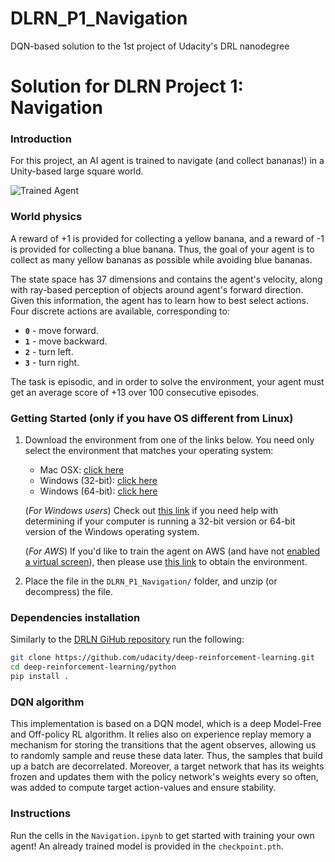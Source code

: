 # DLRN_P1_Navigation
DQN-based solution to the 1st project of Udacity's DRL nanodegree

[//]: # (Image References)

[image1]: https://user-images.githubusercontent.com/10624937/42135619-d90f2f28-7d12-11e8-8823-82b970a54d7e.gif "Trained Agent"

# Solution for DLRN Project 1: Navigation

### Introduction

For this project, an AI agent is trained to navigate (and collect bananas!) in a Unity-based large square world.  

![Trained Agent][image1]

### World physics

A reward of +1 is provided for collecting a yellow banana, and a reward of -1 is provided for collecting a blue banana.  Thus, the goal of your agent is to collect as many yellow bananas as possible while avoiding blue bananas.  

The state space has 37 dimensions and contains the agent's velocity, along with ray-based perception of objects around agent's forward direction.  Given this information, the agent has to learn how to best select actions.  Four discrete actions are available, corresponding to:
- **`0`** - move forward.
- **`1`** - move backward.
- **`2`** - turn left.
- **`3`** - turn right.

The task is episodic, and in order to solve the environment, your agent must get an average score of +13 over 100 consecutive episodes.

### Getting Started (only if you have OS different from Linux)

1. Download the environment from one of the links below.  You need only select the environment that matches your operating system:
    - Mac OSX: [click here](https://s3-us-west-1.amazonaws.com/udacity-drlnd/P1/Banana/Banana.app.zip)
    - Windows (32-bit): [click here](https://s3-us-west-1.amazonaws.com/udacity-drlnd/P1/Banana/Banana_Windows_x86.zip)
    - Windows (64-bit): [click here](https://s3-us-west-1.amazonaws.com/udacity-drlnd/P1/Banana/Banana_Windows_x86_64.zip)
    
    (_For Windows users_) Check out [this link](https://support.microsoft.com/en-us/help/827218/how-to-determine-whether-a-computer-is-running-a-32-bit-version-or-64) if you need help with determining if your computer is running a 32-bit version or 64-bit version of the Windows operating system.

    (_For AWS_) If you'd like to train the agent on AWS (and have not [enabled a virtual screen](https://github.com/Unity-Technologies/ml-agents/blob/master/docs/Training-on-Amazon-Web-Service.md)), then please use [this link](https://s3-us-west-1.amazonaws.com/udacity-drlnd/P1/Banana/Banana_Linux_NoVis.zip) to obtain the environment.

2. Place the file in the `DLRN_P1_Navigation/` folder, and unzip (or decompress) the file. 
### Dependencies installation
Similarly to the [DRLN GiHub repository](https://github.com/udacity/deep-reinforcement-learning) run the following: 
```bash
git clone https://github.com/udacity/deep-reinforcement-learning.git
cd deep-reinforcement-learning/python
pip install .
```
### DQN algorithm
This implementation is based on a DQN model, which is a deep Model-Free and	Off-policy RL algorithm. It relies also on experience replay memory a mechanism for storing the transitions that the agent observes, allowing us to randomly sample and reuse these data later. Thus, the samples that build up a batch are decorrelated. Moreover, a target network that has its weights frozen and updates them with the policy network's weights every so often, was added to compute target action-values and ensure stability.

### Instructions
Run the cells in the `Navigation.ipynb` to get started with training your own agent! An already trained model is provided in the `checkpoint.pth`. 
